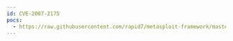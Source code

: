 ```yaml
---
id: CVE-2007-2175
pocs:
  - https://raw.githubusercontent.com/rapid7/metasploit-framework/master/modules/exploits/multi/browser/qtjava_pointer.rb
---
```

